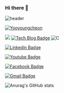 ### Hi there 👋

<!--
**yooyoungcheon/yooyoungcheon** is a ✨ _special_ ✨ repository because its `README.md` (this file) appears on your GitHub profile.

Here are some ideas to get you started:

- 🔭 I’m yooyoungcheon ...
- 🌱 I’m Student. ...
- 👯 email: cheon8812@naver.com ...
- 🤔 I want make a friend. ...
- 💬 Ask me about ...
- 📫 How to reach me: ...
- 😄 Pronouns: ...
- ⚡ Fun fact: ...
-->
![header](https://capsule-render.vercel.app/api?type=wave&color=auto&height=300&section=header&text=영천%20GitHub&fontSize=90)

[![Yooyoungcheon](https://img.shields.io/badge/Yooyoungcheon-F7DF1E?style=flat-square&logo=#40AEF0&logoColor=black)](github.com/yooyoungcheon)

<img src="https://img.shields.io/badge/Python-3766AB?style=flat-square&logo=Python&logoColor=white"/></a>
  [![Tech Blog Badge](http://img.shields.io/badge/-Tech%20blog-black?style=flat-square&logo=github&link=https://zzsza.github.io/)](https://zzsza.github.io/)
  ![C](https://img.shields.io/badge/c-%2300599C.svg?style=for-the-badge&logo=c&logoColor=white)
	
  [![Linkedin Badge](https://img.shields.io/badge/-LinkedIn-blue?style=flat-square&logo=Linkedin&logoColor=white&link=https://www.linkedin.com/in/seong-yun-byeon-8183a8113/)](https://www.linkedin.com/in/seong-yun-byeon-8183a8113/)
	
  [![Youtube Badge](https://img.shields.io/badge/Youtube-ff0000?style=flat-square&logo=youtube&link=https://www.youtube.com/c/kyleschool)](https://www.youtube.com/c/kyleschool)
	
  [![Facebook Badge](https://img.shields.io/badge/facebook-1877f2?style=flat-square&logo=facebook&logoColor=white&link=https://www.facebook.com/zzsza)](https://www.facebook.com/zzsza)
	
	
  [![Gmail Badge](https://img.shields.io/badge/Gmail-d14836?style=flat-square&logo=Gmail&logoColor=white&link=mailto:snugyun01@gmail.com)](mailto:snugyun01@gmail.com)
  
  ![Anurag's GitHub stats](https://github-readme-stats.vercel.app/api?username=yooyoungcheon&theme=dark&show_icons=true)
	
